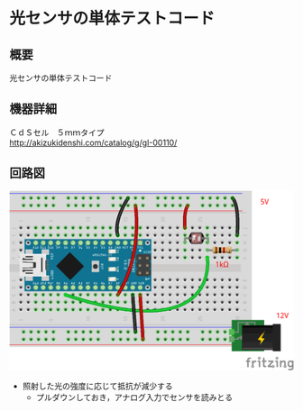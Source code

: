# 光センサの単体テストコード
## 概要
光センサの単体テストコード


## 機器詳細
ＣｄＳセル　５ｍｍタイプ  
http://akizukidenshi.com/catalog/g/gI-00110/


## 回路図
![](../../Schematic/PNG/Light.png)

+ 照射した光の強度に応じて抵抗が減少する
	- プルダウンしておき，アナログ入力でセンサを読みとる

